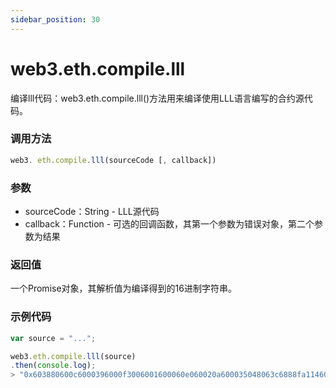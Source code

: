 ```yaml
---
sidebar_position: 30
---
```


# web3.eth.compile.lll

编译lll代码：web3.eth.compile.lll()方法用来编译使用LLL语言编写的合约源代码。

### 调用方法

```js
web3. eth.compile.lll(sourceCode [, callback])
```

### 参数
- sourceCode：String - LLL源代码
- callback：Function - 可选的回调函数，其第一个参数为错误对象，第二个参数为结果

### 返回值

一个Promise对象，其解析值为编译得到的16进制字符串。


### 示例代码
```js
var source = "...";

web3.eth.compile.lll(source)
.then(console.log);
> "0x603880600c6000396000f3006001600060e060020a600035048063c6888fa114601857005b6021600435602b565b8060005260206000f35b600081600702905091905056"
```